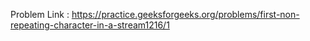 Problem Link : https://practice.geeksforgeeks.org/problems/first-non-repeating-character-in-a-stream1216/1